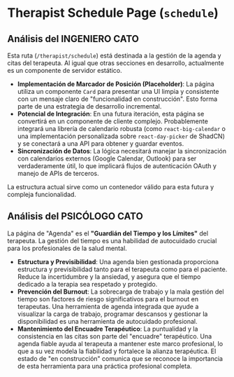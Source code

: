 # Therapist Schedule Page (`schedule`)

## Análisis del INGENIERO CATO

Esta ruta (`/therapist/schedule`) está destinada a la gestión de la agenda y citas del terapeuta. Al igual que otras secciones en desarrollo, actualmente es un componente de servidor estático.

-   **Implementación de Marcador de Posición (Placeholder)**: La página utiliza un componente `Card` para presentar una UI limpia y consistente con un mensaje claro de "funcionalidad en construcción". Esto forma parte de una estrategia de desarrollo incremental.
-   **Potencial de Integración**: En una futura iteración, esta página se convertirá en un componente de cliente complejo. Probablemente integrará una librería de calendario robusta (como `react-big-calendar` o una implementación personalizada sobre `react-day-picker` de ShadCN) y se conectará a una API para obtener y guardar eventos.
-   **Sincronización de Datos**: La lógica necesitará manejar la sincronización con calendarios externos (Google Calendar, Outlook) para ser verdaderamente útil, lo que implicará flujos de autenticación OAuth y manejo de APIs de terceros.

La estructura actual sirve como un contenedor válido para esta futura y compleja funcionalidad.

## Análisis del PSICÓLOGO CATO

La página de "Agenda" es el **"Guardián del Tiempo y los Límites"** del terapeuta. La gestión del tiempo es una habilidad de autocuidado crucial para los profesionales de la salud mental.

-   **Estructura y Previsibilidad**: Una agenda bien gestionada proporciona estructura y previsibilidad tanto para el terapeuta como para el paciente. Reduce la incertidumbre y la ansiedad, y asegura que el tiempo dedicado a la terapia sea respetado y protegido.
-   **Prevención del Burnout**: La sobrecarga de trabajo y la mala gestión del tiempo son factores de riesgo significativos para el burnout en terapeutas. Una herramienta de agenda integrada que ayude a visualizar la carga de trabajo, programar descansos y gestionar la disponibilidad es una herramienta de autocuidado profesional.
-   **Mantenimiento del Encuadre Terapéutico**: La puntualidad y la consistencia en las citas son parte del "encuadre" terapéutico. Una agenda fiable ayuda al terapeuta a mantener este marco profesional, lo que a su vez modela la fiabilidad y fortalece la alianza terapéutica. El estado de "en construcción" comunica que se reconoce la importancia de esta herramienta para una práctica profesional completa.
